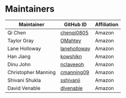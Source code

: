 # Maintainers
| Maintainer | GitHub ID | Affiliation |
| --------------- | --------- | ----------- |
| Qi Chen | [chenqi0805](https://github.com/chenqi0805) | Amazon |
| Taylor Gray | [OMahtey](https://github.com/graytaylor0) | Amazon |
| Lane Holloway | [laneholloway](https://github.com/laneholloway) | Amazon |
| Han Jiang | [kowshikn](https://github.com/jianghancn) | Amazon |
| Dinu John |  [nclaveeoh](https://github.com/dinujoh) | Amazon |
| Christopher Manning | [cmanning09](https://github.com/cmanning09) | Amazon |
| Shivani Shukla | [sshivanii](https://github.com/sshivanii) | Amazon |
| David Venable | [dlvenable](https://github.com/dlvenable) | Amazon |